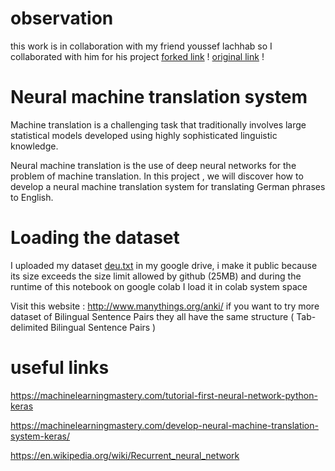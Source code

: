 # observation 
this work is in collaboration with my friend youssef lachhab so I collaborated with him for his project  [forked link](https://github.com/hiddouche/IDDL) !   [original link](https://github.com/youssef-lachhab/IDDL) !  


# Neural machine translation system
 Machine translation is a challenging task that traditionally involves large statistical models developed using highly sophisticated linguistic knowledge.

 Neural machine translation is the use of deep neural networks for the problem of machine translation.
In this project , we  will discover how to develop a neural machine translation system for translating German phrases to English.

# Loading  the dataset
  I  uploaded  my dataset  [deu.txt](https://docs.google.com/uc?export=download&id=1LYw_wl5ftE4ejhFPFpfar4lt1HvNKZgN)  in my google drive, i make it public  because its size exceeds the size limit allowed by github (25MB)
and during the runtime of  this notebook on google colab I load it in  colab system space


Visit this website : http://www.manythings.org/anki/ if you want to try more dataset of  Bilingual Sentence Pairs
they all have the same structure ( Tab-delimited Bilingual Sentence Pairs )

# useful links

https://machinelearningmastery.com/tutorial-first-neural-network-python-keras

https://machinelearningmastery.com/develop-neural-machine-translation-system-keras/

https://en.wikipedia.org/wiki/Recurrent_neural_network

